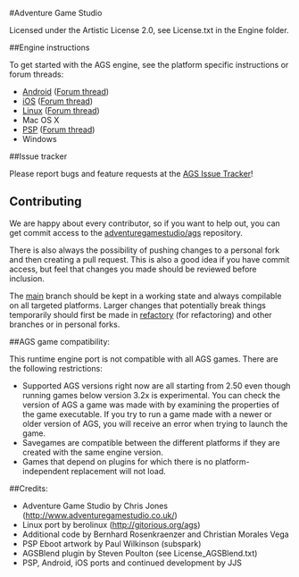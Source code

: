 #Adventure Game Studio

Licensed under the Artistic License 2.0, see License.txt in the Engine folder.


##Engine instructions

To get started with the AGS engine, see the platform specific instructions or forum threads:

-    [Android](https://github.com/adventuregamestudio/ags/blob/main/Android/README.md) ([Forum thread](http://www.adventuregamestudio.co.uk/yabb/index.php?topic=44768.0))
-    [iOS](https://github.com/adventuregamestudio/ags/blob/main/iOS/README.md) ([Forum thread](http://www.adventuregamestudio.co.uk/yabb/index.php?topic=46040.0))
-    [Linux](https://github.com/adventuregamestudio/ags/blob/main/debian/README.md) ([Forum thread](http://www.adventuregamestudio.co.uk/yabb/index.php?topic=46152.0))
-    Mac OS X
-    [PSP](https://github.com/adventuregamestudio/ags/blob/main/PSP/README.md) ([Forum thread](http://www.adventuregamestudio.co.uk/yabb/index.php?topic=43998.0))
-    Windows


##Issue tracker

Please report bugs and feature requests at the [AGS Issue Tracker](http://www.adventuregamestudio.co.uk/yabb/index.php?action=projects)!

## Contributing

We are happy about every contributor, so if you want to help out, you can get commit access to the [adventuregamestudio/ags](https://github.com/adventuregamestudio/ags) repository.

There is also always the possibility of pushing changes to a personal fork and then creating a pull request.
This is also a good idea if you have commit access, but feel that changes you made should be reviewed before inclusion.

The [main](https://github.com/adventuregamestudio/ags/tree/main) branch should be kept in a working state and always compilable on all targeted platforms.
Larger changes that potentially break things temporarily should first be made in [refactory](https://github.com/adventuregamestudio/ags/tree/refactory) (for refactoring) and other branches or in personal forks.

##AGS game compatibility:

This runtime engine port is not compatible with all AGS games. There are the
following restrictions:

-   Supported AGS versions right now are all starting from 2.50 even though
    running games below version 3.2x is experimental.
    You can check the version of AGS a game was made with by examining the properties 
    of the game executable.
    If you try to run a game made with a newer or older version of AGS, you will
    receive an error when trying to launch the game.
-   Savegames are compatible between the different platforms if they are created
    with the same engine version.
-   Games that depend on plugins for which there is no platform-independent
    replacement will not load.

##Credits:

-   Adventure Game Studio by Chris Jones (http://www.adventuregamestudio.co.uk/)
-   Linux port by berolinux (http://gitorious.org/ags)
-   Additional code by Bernhard Rosenkraenzer and Christian Morales Vega
-   PSP Eboot artwork by Paul Wilkinson (subspark)
-   AGSBlend plugin by Steven Poulton (see License_AGSBlend.txt)
-   PSP, Android, iOS ports and continued development by JJS
